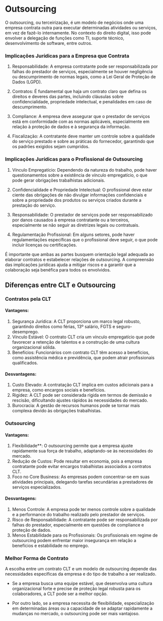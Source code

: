 # Outsourcing

O outsourcing, ou terceirização, é um modelo de negócios onde uma empresa contrata outra para executar determinadas atividades ou serviços, em vez de fazê-lo internamente. No contexto do direito digital, isso pode envolver a delegação de funções como TI, suporte técnico, desenvolvimento de software, entre outros.

### Implicações Jurídicas para a Empresa que Contrata

1. Responsabilidade: A empresa contratante pode ser responsabilizada por falhas do prestador de serviços, especialmente se houver negligência ou descumprimento de normas legais, como a Lei Geral de Proteção de Dados (LGPD).

2. Contratos: É fundamental que haja um contrato claro que defina os direitos e deveres das partes, incluindo cláusulas sobre confidencialidade, propriedade intelectual, e penalidades em caso de descumprimento.

3. Compliance: A empresa deve assegurar que o prestador de serviços está em conformidade com as normas aplicáveis, especialmente em relação à proteção de dados e à segurança da informação.

4. Fiscalização: A contratante deve manter um controle sobre a qualidade do serviço prestado e sobre as práticas do fornecedor, garantindo que os padrões exigidos sejam cumpridos.

### Implicações Jurídicas para o Profissional de Outsourcing

1. Vínculo Empregatício: Dependendo da natureza do trabalho, pode haver questionamentos sobre a existência de vínculo empregatício, o que pode gerar obrigações trabalhistas adicionais.

2. Confidencialidade e Propriedade Intelectual: O profissional deve estar ciente das obrigações de não divulgar informações confidenciais e sobre a propriedade dos produtos ou serviços criados durante a prestação do serviço.

3. Responsabilidade: O prestador de serviços pode ser responsabilizado por danos causados à empresa contratante ou a terceiros, especialmente se não seguir as diretrizes legais ou contratuais.

4. Regulamentação Profissional: Em alguns setores, pode haver regulamentações específicas que o profissional deve seguir, o que pode incluir licenças ou certificações.


É importante que ambas as partes busquem orientação legal adequada ao elaborar contratos e estabelecer relações de outsourcing. A compreensão das implicações jurídicas ajuda a mitigar riscos e a garantir que a colaboração seja benéfica para todos os envolvidos.

## Diferenças entre CLT e Outsourcing

### Contratos pela CLT

#### Vantagens:
1. Segurança Jurídica: A CLT proporciona um marco legal robusto, garantindo direitos como férias, 13º salário, FGTS e seguro-desemprego.
2. Vínculo Estável: O contrato CLT cria um vínculo empregatício que pode favorecer a retenção de talentos e a construção de uma cultura organizacional sólida.
3. Benefícios: Funcionários com contrato CLT têm acesso a benefícios, como assistência médica e previdência, que podem atrair profissionais qualificados.

#### Desvantagens:
1. Custo Elevado: A contratação CLT implica em custos adicionais para a empresa, como encargos sociais e benefícios.
2. Rigidez: A CLT pode ser considerada rígida em termos de demissão e rescisão, dificultando ajustes rápidos às necessidades do mercado.
3. Burocracia: A gestão de recursos humanos pode se tornar mais complexa devido às obrigações trabalhistas.

### Outsourcing

#### Vantagens:
1. Flexibilidade**: O outsourcing permite que a empresa ajuste rapidamente sua força de trabalho, adaptando-se às necessidades do mercado.
2. Redução de Custos: Pode resultar em economia, pois a empresa contratante pode evitar encargos trabalhistas associados a contratos CLT.
3. Foco no Core Business: As empresas podem concentrar-se em suas atividades principais, delegando tarefas secundárias a prestadores de serviços especializados.

#### Desvantagens:
1. Menos Controle: A empresa pode ter menos controle sobre a qualidade e a performance do trabalho realizado pelo prestador de serviços.
2. Risco de Responsabilidade: A contratante pode ser responsabilizada por falhas do prestador, especialmente em questões de compliance e proteção de dados.
3. Menos Estabilidade para os Profissionais: Os profissionais em regime de outsourcing podem enfrentar maior insegurança em relação a benefícios e estabilidade no emprego.

### Melhor Forma de Contrato

A escolha entre um contrato CLT e um modelo de outsourcing depende das necessidades específicas da empresa e do tipo de trabalho a ser realizado. 

- Se a empresa busca uma equipe estável, que desenvolva uma cultura organizacional forte e precise de proteção legal robusta para os colaboradores, a CLT pode ser a melhor opção.

- Por outro lado, se a empresa necessita de flexibilidade, especialização em determinadas áreas ou a capacidade de se adaptar rapidamente a mudanças no mercado, o outsourcing pode ser mais vantajoso.

